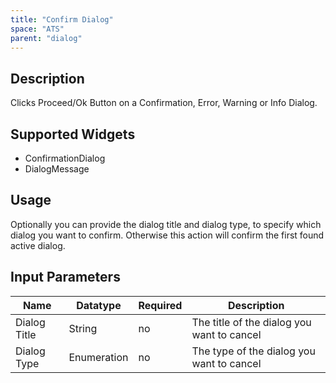 ```yaml
---
title: "Confirm Dialog"
space: "ATS" 
parent: "dialog"
---
```


## Description

Clicks Proceed/Ok Button on a Confirmation, Error, Warning or Info Dialog.

## Supported Widgets

 + ConfirmationDialog
 + DialogMessage

## Usage

Optionally you can provide the dialog title and dialog type, to specify which dialog you want to confirm. Otherwise this action will confirm the first found active dialog.

## Input Parameters

Name | Datatype | Required | Description
--- | --- | --- | ---
Dialog Title | String | no | The title of the dialog you want to cancel
Dialog Type | Enumeration | no | The type of the dialog you want to cancel
